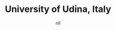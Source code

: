 ---
title: "University of Udina, Italy"
project_id: 
date: nil
conference_id: ""
presenters:
   - peter_bandettini
summary: "<p>University of Udina, Italy</p>"
file: /assets/presentations/T140.ppt
filename: T140.ppt
layout: presentation
---